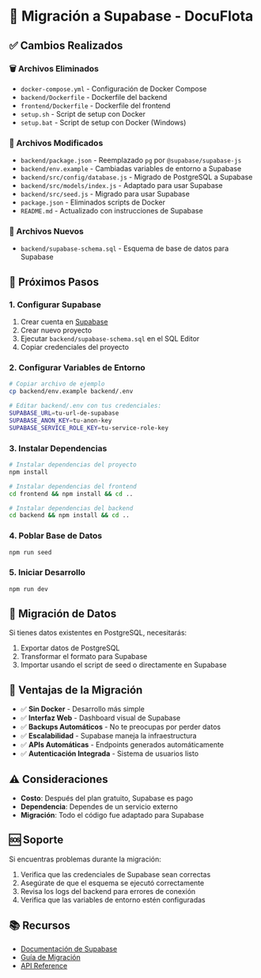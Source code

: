# 🚀 Migración a Supabase - DocuFlota

## ✅ Cambios Realizados

### 🗑️ Archivos Eliminados
- `docker-compose.yml` - Configuración de Docker Compose
- `backend/Dockerfile` - Dockerfile del backend
- `frontend/Dockerfile` - Dockerfile del frontend
- `setup.sh` - Script de setup con Docker
- `setup.bat` - Script de setup con Docker (Windows)

### 🔧 Archivos Modificados
- `backend/package.json` - Reemplazado `pg` por `@supabase/supabase-js`
- `backend/env.example` - Cambiadas variables de entorno a Supabase
- `backend/src/config/database.js` - Migrado de PostgreSQL a Supabase
- `backend/src/models/index.js` - Adaptado para usar Supabase
- `backend/src/seed.js` - Migrado para usar Supabase
- `package.json` - Eliminados scripts de Docker
- `README.md` - Actualizado con instrucciones de Supabase

### 📄 Archivos Nuevos
- `backend/supabase-schema.sql` - Esquema de base de datos para Supabase

## 🚀 Próximos Pasos

### 1. Configurar Supabase
1. Crear cuenta en [Supabase](https://supabase.com)
2. Crear nuevo proyecto
3. Ejecutar `backend/supabase-schema.sql` en el SQL Editor
4. Copiar credenciales del proyecto

### 2. Configurar Variables de Entorno
```bash
# Copiar archivo de ejemplo
cp backend/env.example backend/.env

# Editar backend/.env con tus credenciales:
SUPABASE_URL=tu-url-de-supabase
SUPABASE_ANON_KEY=tu-anon-key
SUPABASE_SERVICE_ROLE_KEY=tu-service-role-key
```

### 3. Instalar Dependencias
```bash
# Instalar dependencias del proyecto
npm install

# Instalar dependencias del frontend
cd frontend && npm install && cd ..

# Instalar dependencias del backend
cd backend && npm install && cd ..
```

### 4. Poblar Base de Datos
```bash
npm run seed
```

### 5. Iniciar Desarrollo
```bash
npm run dev
```

## 🔄 Migración de Datos

Si tienes datos existentes en PostgreSQL, necesitarás:

1. Exportar datos de PostgreSQL
2. Transformar el formato para Supabase
3. Importar usando el script de seed o directamente en Supabase

## 🎯 Ventajas de la Migración

- ✅ **Sin Docker** - Desarrollo más simple
- ✅ **Interfaz Web** - Dashboard visual de Supabase
- ✅ **Backups Automáticos** - No te preocupas por perder datos
- ✅ **Escalabilidad** - Supabase maneja la infraestructura
- ✅ **APIs Automáticas** - Endpoints generados automáticamente
- ✅ **Autenticación Integrada** - Sistema de usuarios listo

## ⚠️ Consideraciones

- **Costo**: Después del plan gratuito, Supabase es pago
- **Dependencia**: Dependes de un servicio externo
- **Migración**: Todo el código fue adaptado para Supabase

## 🆘 Soporte

Si encuentras problemas durante la migración:

1. Verifica que las credenciales de Supabase sean correctas
2. Asegúrate de que el esquema se ejecutó correctamente
3. Revisa los logs del backend para errores de conexión
4. Verifica que las variables de entorno estén configuradas

## 📚 Recursos

- [Documentación de Supabase](https://supabase.com/docs)
- [Guía de Migración](https://supabase.com/docs/guides/migrations)
- [API Reference](https://supabase.com/docs/reference/javascript)
